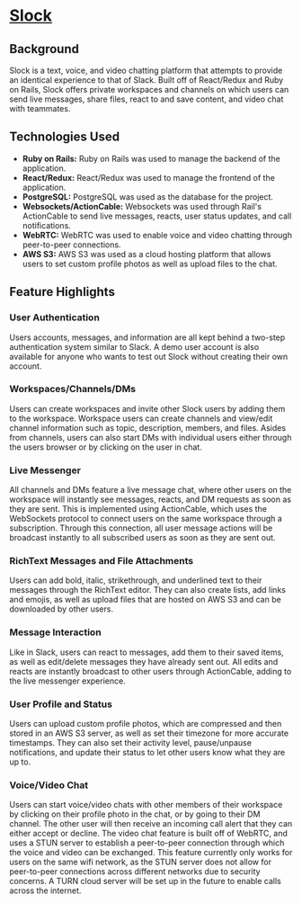 
# <a href="https://slock-app.herokuapp.com/#/" target="_blank">Slock</a>

## Background 
Slock is a text, voice, and video chatting platform that attempts to provide an identical experience to that of Slack. Built off of React/Redux and Ruby on Rails, Slock offers private workspaces and channels on which users can send live messages, share files, react to and save content, and video chat with teammates. 

## Technologies Used
* **Ruby on Rails:** Ruby on Rails was used to manage the backend of the application.
* **React/Redux:** React/Redux was used to manage the frontend of the application.
* **PostgreSQL:** PostgreSQL was used as the database for the project. 
* **Websockets/ActionCable:** Websockets was used through Rail's ActionCable to send live messages, reacts, user status updates, and call notifications.
* **WebRTC:** WebRTC was used to enable voice and video chatting through peer-to-peer connections.
* **AWS S3:** AWS S3 was used as a cloud hosting platform that allows users to set custom profile photos as well as upload files to the chat.

## Feature Highlights
### User Authentication
Users accounts, messages, and information are all kept behind a two-step authentication system similar to Slack. A demo user account is also available for anyone who wants to test out Slock without creating their own account.

### Workspaces/Channels/DMs
Users can create workspaces and invite other Slock users by adding them to the workspace. Workspace users can create channels and view/edit channel information such as topic, description, members, and files. Asides from channels, users can also start DMs with individual users either through the users browser or by clicking on the user in chat. 

### Live Messenger
All channels and DMs feature a live message chat, where other users on the workspace will instantly see messages, reacts, and DM requests as soon as they are sent. This is implemented using ActionCable, which uses the WebSockets protocol to connect users on the same workspace through a subscription. Through this connection, all user message actions will be broadcast instantly to all subscribed users as soon as they are sent out. 

### RichText Messages and File Attachments
Users can add bold, italic, strikethrough, and underlined text to their messages through the RichText editor. They can also create lists, add links and emojis, as well as upload files that are hosted on AWS S3 and can be downloaded by other users. 

### Message Interaction
Like in Slack, users can react to messages, add them to their saved items, as well as edit/delete messages they have already sent out. All edits and reacts are instantly broadcast to other users through ActionCable, adding to the live messenger experience. 

### User Profile and Status
Users can upload custom profile photos, which are compressed and then stored in an AWS S3 server, as well as set their timezone for more accurate timestamps. They can also set their activity level, pause/unpause notifications, and update their status to let other users know what they are up to. 

### Voice/Video Chat
Users can start voice/video chats with other members of their workspace by clicking on their profile photo in the chat, or by going to their DM channel. The other user will then receive an incoming call alert that they can either accept or decline. The video chat feature is built off of WebRTC, and uses a STUN server to establish a peer-to-peer connection through which the voice and video can be exchanged. This feature currently only works for users on the same wifi network, as the STUN server does not allow for peer-to-peer connections across different networks due to security concerns. A TURN cloud server will be set up in the future to enable calls across the internet. 
